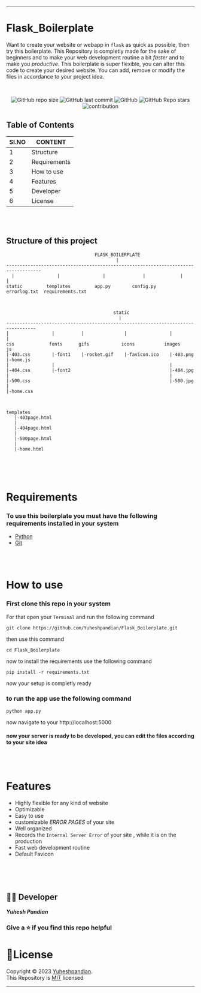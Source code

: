-----------------------------------------------------------------------------------------------------------------------------------------------------
# Flask_Boilerplate
Want to create your website or webapp in `flask` as quick as possible, then try this boilerplate. This Repository is completly made for the sake of beginners and to make your web development routine a bit *faster* and to make you *productive*. This boilerplate is super flexible, you can alter this code to create your desired website. You can add, remove or modify the files in accordance to your project idea.

<br>
<div align="center">

![GitHub repo size](https://img.shields.io/github/repo-size/Yuheshpandian/Flask_Boilerplate?style=plastic)
![GitHub last commit](https://img.shields.io/github/last-commit/Yuheshpandian/Flask_Boilerplate?style=plastic)
![GitHub](https://img.shields.io/github/license/Yuheshpandian/Flask_Boilerplate?style=plastic)
![GitHub Repo stars](https://img.shields.io/github/stars/Yuheshpandian/Flask_Boilerplate?style=plastic)
![contribution](https://img.shields.io/static/v1?label=Contribution&message=Needed&color=orange&style=plastic)
<br>
  
</div>

## Table of Contents

|SI.NO|CONTENT|
|-----|-----|
|1|Structure|
|2|Requirements|
|3|How to use|
|4|Features|
|5|Developer|
|6|License|


<br></br>

## Structure of this project
```
                                 FLASK_BOILERPLATE
                                         |
-----------------------------------------------------------------------------------
  |                |                |              |             |               |
static         templates         app.py        config.py      errorlog.txt  requirements.txt



                                        static
                                          |
---------------------------------------------------------------------------------
|                |          |               |                |                  |
css             fonts      gifs            icons           images              js
|-403.css        |-font1    |-rocket.gif    |-favicon.ico    |-403.png          |-home.js
|                |                                           |
|-404.css        |-font2                                     |-404.jpg
|                                                            |
|-500.css                                                    |-500.jpg
|
|-home.css



templates
   |-403page.html
   |
   |-404page.html
   |
   |-500page.html
   |
   |-home.html

```
<br></br>
<br>

# Requirements
### To use this boilerplate you must have the following requirements installed in your system
- <a href="https://www.python.org/">Python</a>
- <a href="https://git-scm.com/">Git</a>

<br></br>

# How to use
### First clone this repo in your system
For that open your `Terminal` and run the following command
```
git clone https://github.com/Yuheshpandian/Flask_Boilerplate.git
```
then use this command
```
cd Flask_Boilerplate
```
now to install the requirements use the following command
```
pip install -r requirements.txt
```
now your setup is completly ready
### to run the app use the following command
```
python app.py
```
now navigate to your http://localhost:5000

#### now your server is ready to be developed, you can edit the files according to your site idea
<br></br>
# Features
- Highly flexible for any kind of website
- Optimizable
- Easy to use
- customizable *ERROR PAGES* of your site
- Well organized
- Records the `Internal Server Error` of your site , while it is on the production
- Fast web development routine
- Default Favicon
<br>
<br></br>

## 👨‍💻 Developer

**_Yuhesh Pandian_**

### Give a ⭐ if you find this repo helpful

# 🪪License
Copyright © 2023 <a href="https://github.com/Yuheshpandian/">Yuheshpandian</a>.
<br>
This Repository is <a href="https://github.com/Yuheshpandian/Flask_Boilerplate/blob/main/LICENSE">MIT</a> licensed

-----------------------------------------------------------------------------------------------------------------------------------------------------
